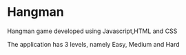 # Hangman
Hangman game developed using Javascript,HTML and CSS

The application has 3 levels, namely 
Easy, Medium and Hard
